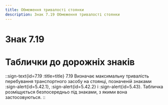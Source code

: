 ```yaml
---
title: Обмеження тривалості стоянки
description: Знак 7.19 Обмеження тривалості стоянки
---
```

# Знак 7.19
# Таблички до дорожніх знаків
::sign-text{id=7.19 :title=title}
7.19 Визначає максимальну тривалість перебування транспортного засобу на стоянці, позначеній знаками :sign-alert{id=5.42.1}, :sign-alert{id=5.42.2} і :sign-alert{id=5.43}.
Табличка розміщується безпосередньо під знаками, з якими вона застосовуються.
::